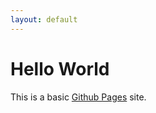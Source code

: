 ```yaml
---
layout: default
---
```


# Hello World

This is a basic [Github Pages][gh_pages] site.

[gh_pages]: https://pages.github.com/
